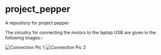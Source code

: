 # project_pepper
A repository for project pepper

The circuitry for connecting the motors to the laptop USB are given in the following images:-

![Connection Pic 1](/pics/circuit_conn_001.jpg?raw=true "Circuit Connection 1")
![Connection Pic 2](/pics/circuit_conn_002.jpg?raw=true "Circuit Connection 2")
